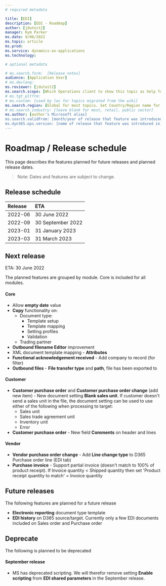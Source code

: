 ```yaml
---
# required metadata

title: [EDI]
description: [EDI - Roadmap]
author: [jdutoit2]
manager: Kym Parker
ms.date: 9/06/2022
ms.topic: article
ms.prod: 
ms.service: dynamics-ax-applications
ms.technology: 

# optional metadata

# ms.search.form:  [Release notes]
audience: [Application User]
# ms.devlang: 
ms.reviewer: [jdutoit2]
ms.search.scope: [Which Operations client to show this topic as help for, to be set by content strategist, see list here: https://microsoft.sharepoint.com/teams/DynDoc/_layouts/15/WopiFrame.aspx?sourcedoc={23419e1c-eb64-42e9-aa9b-79875b428718}&action=edit&wd=target%28Core%20Dynamics%20AX%20CP%20requirements%2Eone%7C4CC185C0%2DEFAA%2D42CD%2D94B9%2D8F2A45E7F61A%2FVersions%20list%20for%20docs%20topics%7CC14BE630%2D5151%2D49D6%2D8305%2D554B5084593C%2F%29]
# ms.tgt_pltfrm: 
# ms.custom: [used by loc for topics migrated from the wiki]
ms.search.region: [Global for most topics. Set Country/Region name for localizations]
# ms.search.industry: [leave blank for most, retail, public sector]
ms.author: [author's Microsoft alias]
ms.search.validFrom: [month/year of release that feature was introduced in, in format yyyy-mm-dd]
ms.dyn365.ops.version: [name of release that feature was introduced in, see list here: https://microsoft.sharepoint.com/teams/DynDoc/_layouts/15/WopiFrame.aspx?sourcedoc={23419e1c-eb64-42e9-aa9b-79875b428718}&action=edit&wd=target%28Core%20Dynamics%20AX%20CP%20requirements%2Eone%7C4CC185C0%2DEFAA%2D42CD%2D94B9%2D8F2A45E7F61A%2FVersions%20list%20for%20docs%20topics%7CC14BE630%2D5151%2D49D6%2D8305%2D554B5084593C%2F%29]
---
```


# 	Roadmap / Release schedule

This page describes the features planned for future releases and planned release dates.

> Note: Dates and features are subject to change.


## Release schedule

Release			| ETA
:--			|:--
2022-06			| 30 June 2022
2022-09			| 30 September 2022
2023-01		 	| 31 January 2023
2023-03			| 31 March 2023


## Next release
ETA: 30 June 2022

The planned features are grouped by module. Core is included for all modules.

#### Core
- Allow **empty date** value
- **Copy** functionality on:
	- Document type:
		- Template setup
		- Template mapping
		- Setting profiles
		- Validation
	- Trading partner
- **Outbound filename Editor** improvement 
- XML document template mapping - **Attributes**
- **Functional acknowledgement received** - Add company to record (for filter)
- **Outbound files** - **File transfer type** and **path**, file has been exported to

#### Customer
- **Customer purchase order** and **Customer purchase order change** (add new item) - New document setting **Blank sales unit**. If customer doesn't send a sales unit in the file, the document setting can be used to use either of the following when processing to target:
	-  Sales unit
	-  Sales trade agreement unit
	-  Inventory unit
	-  Error
- **Customer purchase order** - New field **Comments** on header and lines

#### Vendor
- **Vendor purchase order change** - Add **Line change type** to D365 Purchase order line (EDI tab)
- **Purchase invoice** - Support partial invoice (doesn't match to 100% of product receipt). If Invoice quantity < Shipped quantity then set 'Product receipt quantity to match' = Invoice quantity

## Future releases
The following features are planned for a future release

- **Electronic reporting** document type template
- **EDI history** on D365 source/target. Currently only a few EDI documents included on Sales order and Purchase order

## Deprecate
The following is planned to be deprecated

#### September release
- MS has deprecated scripting. We will therefor remove setting **Enable scripting** from **EDI shared parameters** in the September release.
